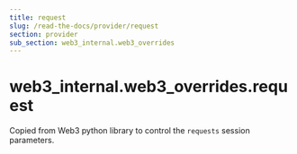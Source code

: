 ```yaml
---
title: request
slug: /read-the-docs/provider/request
section: provider
sub_section: web3_internal.web3_overrides
---
```

<a name="web3_internal.web3_overrides.request"></a>
# web3\_internal.web3\_overrides.request

Copied from Web3 python library to control the `requests` session parameters.

